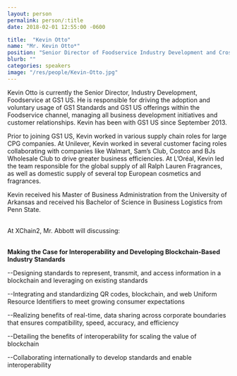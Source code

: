 ```yaml
---
layout: person
permalink: person/:title
date: 2018-02-01 12:55:00 -0600

title:  "Kevin Otto"
name: "Mr. Kevin Otto*"
position: "Senior Director of Foodservice Industry Development and Cross-Industry Blockchain Lead, GS1 US"
blurb: ""
categories: speakers
image: "/res/people/Kevin-Otto.jpg"
---
```

Kevin Otto is currently the Senior Director, Industry Development, Foodservice at GS1 US. He is responsible for driving the adoption and voluntary usage of GS1 Standards and GS1 US offerings within the Foodservice channel, managing all business development initiatives and customer relationships. Kevin has been with GS1 US since September 2013.

Prior to joining GS1 US, Kevin worked in various supply chain roles for large CPG companies.  At Unilever, Kevin worked in several customer facing roles collaborating with companies like Walmart, Sam’s Club, Costco and BJs Wholesale Club to drive greater business efficiencies.  At L’Oréal, Kevin led the team responsible for the global supply of all Ralph Lauren Fragrances, as well as domestic supply of several top European cosmetics and fragrances.  

Kevin received his Master of Business Administration from the University of Arkansas and received his Bachelor of Science in Business Logistics from Penn State.

<br>
At XChain2, Mr. Abbott will discussing:
<br>
<br>
<p><b>Making the Case for Interoperability and Developing Blockchain-Based Industry Standards</b></p>

<p>--Designing standards to represent, transmit, and access information in a blockchain and leveraging on existing standards</p>
<p>--Integrating and standardizing QR codes, blockchain, and web Uniform Resource Identifiers to meet growing consumer expectations</p>
<p>--Realizing benefits of real-time, data sharing across corporate boundaries that ensures compatibility, speed, accuracy, and efficiency</p> 
<p>--Detailing the benefits of interoperability for scaling the value of blockchain</p>
<p>--Collaborating internationally to develop standards and enable interoperability</p>
